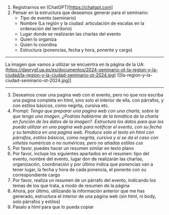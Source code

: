 1. Registrarnos en (ChatGPT)[https://chatgpt.com]
2. Pensar en la estructura que deseamos generar para el seminario: 
	- Tipo de evento (seminario)
	- Nombre (La región y la ciudad: articulación de escalas en la ordenación del territorio)
	- Lugar donde se realizarán las charlas del evento
	- Quien lo organiza
	- Quien lo coordina
	- Estructura (ponencias, fecha y hora, ponente y cargo)
---
La imagen que vamos a utilizar se encuentra en la página de la UA: (https://dagrygf.ua.es/es/documentos/2024-seminario-ot-la-region-y-la-ciudad/la-region-y-la-ciudad-seminario-ot-2024.jpg)
![[la-region-y-la-ciudad-seminario-ot-2024.jpg]]

------
3. Deseamos crear una pagina web con el evento, pero no que nos escriba una pagina completa en html, sino solo el interior de ella, con párrafos, y con estilos básicos, como negrita, cursiva etc.
4. Prompt: *Tengo que preparar una pagina web con una charla, sobre la que tengo una imagen. ¿Podrías hablarme de la temática de la charla en función de los datos de la imagen?. Estructura los datos para que los pueda utilizar en una pagina web para notificar el evento, con su fecha y su temática en una pagina web. Produce solo el texto en html con párrafos, estilos básicos, como negrita, cursiva y si se da el caso con viñetas numéricas o no numéricas, pero no añadas estilos css*
5. Por favor, puedes hacer un resumen similar en texto plano
6. Por favor, incluye los siguientes apartados en el resumen: tipo del evento, nombre del evento, lugar don de realizarán las charlas, organización, coordinación y por último indica que ponencias van a tener lugar, la fecha y hora de cada ponencia, el ponente con su correspondiente cargo
7. Por favor, realiza un resumen de un párrafo del evento, indicando los temas de los que trata, a modo de resumen de la página
8. Ahora, por último, utilizando la información anterior que me has generado, estructura el interior de una página web (sin html, ni body, solo párrafos y estilos)
9. Pasalo a html para que lo pueda copiar

